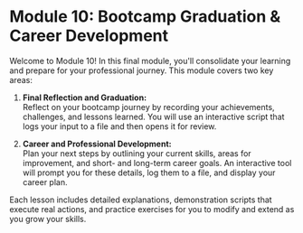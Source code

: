 # Module 10: Bootcamp Graduation & Career Development

Welcome to Module 10! In this final module, you'll consolidate your learning and prepare for your professional journey. This module covers two key areas:

1. **Final Reflection and Graduation:**  
   Reflect on your bootcamp journey by recording your achievements, challenges, and lessons learned. You will use an interactive script that logs your input to a file and then opens it for review.

2. **Career and Professional Development:**  
   Plan your next steps by outlining your current skills, areas for improvement, and short- and long-term career goals. An interactive tool will prompt you for these details, log them to a file, and display your career plan.

Each lesson includes detailed explanations, demonstration scripts that execute real actions, and practice exercises for you to modify and extend as you grow your skills.